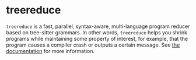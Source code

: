 # treereduce

`treereduce` is a fast, parallel, syntax-aware, multi-language program reducer
based on tree-sitter grammars. In other words, `treereduce` helps you shrink
programs while maintaining some property of interest, for example, that the
program causes a compiler crash or outputs a certain message. See [the
documentation](./doc) for more information.
